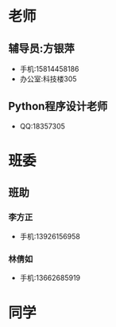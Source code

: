 # 老师
## 辅导员:方银萍
 - 手机:15814458186
 - 办公室:科技楼305
## Python程序设计老师
 - QQ:18357305
# 班委
## 班助
### 李方正
 - 手机:13926156958
### 林倩如
 - 手机:13662685919
# 同学
